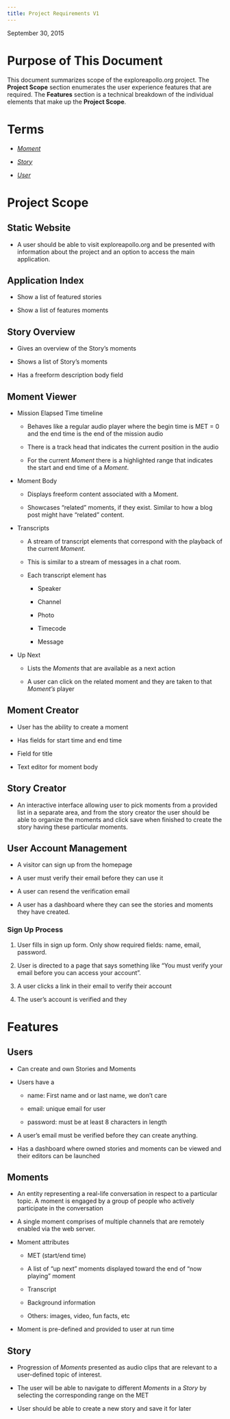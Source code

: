 ```yaml
---
title: Project Requirements V1
---
```


September 30, 2015

Purpose of This Document
========================

This document summarizes scope of the exploreapollo.org project. The
**Project Scope** section enumerates the user experience features that
are required. The **Features** section is a technical breakdown of the
individual elements that make up the **Project Scope**.

Terms
=====

-   [*Moment*](#moments)

-   [*Story*](#story)

-   [*User*](#users)

Project Scope
=============

Static Website
--------------

-   A user should be able to visit exploreapollo.org and be presented
    with information about the project and an option to access the
    main application.

Application Index
-----------------

-   Show a list of featured stories

-   Show a list of features moments

Story Overview
--------------

-   Gives an overview of the Story’s moments

-   Shows a list of Story’s moments

-   Has a freeform description body field

Moment Viewer
-------------

-   Mission Elapsed Time timeline

    -   Behaves like a regular audio player where the begin time is MET
        = 0 and the end time is the end of the mission audio

    -   There is a track head that indicates the current position in the
        audio

    -   For the current *Moment* there is a highlighted range that
        indicates the start and end time of a *Moment*.

-   Moment Body

    -   Displays freeform content associated with a Moment.

    -   Showcases “related” moments, if they exist. Similar to how a
        blog post might have “related” content.

-   Transcripts

    -   A stream of transcript elements that correspond with the
        playback of the current *Moment*.

    -   This is similar to a stream of messages in a chat room.

    -   Each transcript element has

        -   Speaker

        -   Channel

        -   Photo

        -   Timecode

        -   Message

-   Up Next

    -   Lists the *Moments* that are available as a next action

    -   A user can click on the related moment and they are taken to
        that *Moment’s* player

Moment Creator
--------------

-   User has the ability to create a moment

-   Has fields for start time and end time

-   Field for title

-   Text editor for moment body

Story Creator
-------------

-   An interactive interface allowing user to pick moments from a
    provided list in a separate area, and from the story creator the
    user should be able to organize the moments and click save when
    finished to create the story having these particular moments.

User Account Management
-----------------------

-   A visitor can sign up from the homepage

-   A user must verify their email before they can use it

-   A user can resend the verification email

-   A user has a dashboard where they can see the stories and moments
    they have created.

### Sign Up Process

1.  User fills in sign up form. Only show required fields: name, email,
    password.

2.  User is directed to a page that says something like “You must verify
    your email before you can access your account”.

3.  A user clicks a link in their email to verify their account

4.  The user’s account is verified and they

Features
========

Users
-----

-   Can create and own Stories and Moments

-   Users have a

    -   name: First name and or last name, we don’t care

    -   email: unique email for user

    -   password: must be at least 8 characters in length

-   A user’s email must be verified before they can create anything.

-   Has a dashboard where owned stories and moments can be viewed and
    their editors can be launched

Moments
-------

-   An entity representing a real-life conversation in respect to a
    particular topic. A moment is engaged by a group of people who
    actively participate in the conversation

-   A single moment comprises of multiple channels that are remotely
    enabled via the web server.

-   Moment attributes

    -   MET (start/end time)

    -   A list of “up next” moments displayed toward the end of “now
        playing” moment

    -   Transcript

    -   Background information

    -   Others: images, video, fun facts, etc

-   Moment is pre-defined and provided to user at run time

Story
-----

-   Progression of *Moments* presented as audio clips that are relevant
    to a user-defined topic of interest.

-   The user will be able to navigate to different *Moments* in a
    *Story* by selecting the corresponding range on the MET

-   User should be able to create a new story and save it for later
